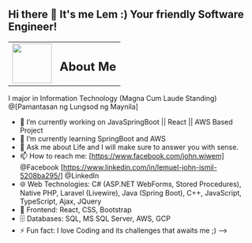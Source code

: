 ## Hi there 👋 It's me Lem :) Your friendly Software Engineer! 
<table border="0" cellspacing="0" cellpadding="0">
  <tr>
    <td><img src="https://media1.tenor.com/m/UqWSWUK9UCIAAAAC/psyduck.gif" width="80" /></td>
    <td><h2>About Me</h2></td>
  </tr>
</table>
I major in Information Technology (Magna Cum Laude Standing) @[Pamantasan ng Lungsod ng Maynila]

- 🔭 I’m currently working on JavaSpringBoot || React || AWS Based Project 
- 🌱 I’m currently learning SpringBoot and AWS 
- 💬 Ask me about Life and I will make sure to answer you with sense.
- 📫 How to reach me: [https://www.facebook.com/john.wiwem] @Facebook [https://www.linkedin.com/in/lemuel-john-ismil-5208ba295/] @LinkedIn
- 🌐 Web Technologies: C# (ASP.NET WebForms, Stored Procedures), Native PHP, Laravel (Livewire), Java (Spring Boot), C++, JavaScript, TypeScript, Ajax, JQuery
- 🎨 Frontend: React, CSS, Bootstrap
- 🗄️ Databases: SQL, MS SQL Server, AWS, GCP
- ⚡ Fun fact: I love Coding and its challenges that awaits me ;) 
-->
